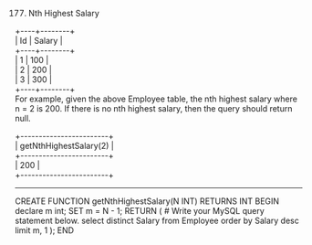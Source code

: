 177. Nth Highest Salary

+----+--------+  
| Id | Salary |  
+----+--------+  
| 1  | 100    |  
| 2  | 200    |  
| 3  | 300    |  
+----+--------+  
For example, given the above Employee table, the nth highest salary where n = 2 is 200. If there is no nth highest salary, then the query should return null.

+------------------------+  
| getNthHighestSalary(2) |  
+------------------------+  
| 200                    |  
+------------------------+  

------------------------------------------------------------------------------------------------

CREATE FUNCTION getNthHighestSalary(N INT) RETURNS INT
BEGIN
    declare m int;
    SET m = N - 1;
  RETURN (
      # Write your MySQL query statement below.
      select distinct Salary from Employee order by Salary desc limit m, 1
  );
END